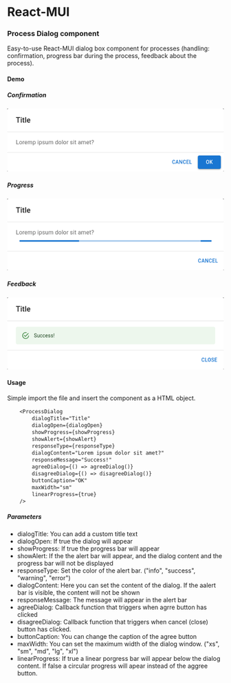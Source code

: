 # React-MUI

### Process Dialog component

Easy-to-use React-MUI dialog box component for processes (handling: confirmation, progress bar during the process, feedback about the process).

#### Demo

##### Confirmation
![Confirmation](https://github.com/Viloris/React-MUI/blob/main/Dialog_screen_1.png)

##### Progress
![Confirmation](https://github.com/Viloris/React-MUI/blob/main/Dialog_screen_2.png)

##### Feedback
![Confirmation](https://github.com/Viloris/React-MUI/blob/main/Dialog_screen_3.png)

#### Usage
Simple import the file and insert the component as a HTML object.

```
    <ProcessDialog
        dialogTitle="Title"
        dialogOpen={dialogOpen}
        showProgress={showProgress}
        showAlert={showAlert}
        responseType={responseType}
        dialogContent="Lorem ipsum dolor sit amet?"
        responseMessage="Success!"
        agreeDialog={() => agreeDialog()}
        disagreeDialog={() => disagreeDialog()}
        buttonCaption="OK"
        maxWidth="sm"
        linearProgress={true}
    />
```

##### Parameters
* dialogTitle: You can add a custom title text
* dialogOpen: If true the dialog will appear
* showProgress: If true the progress bar will appear
* showAlert: If the the alert bar will appear, and the dialog content and the progress bar will not be displayed
* responseType: Set the color of the alert bar. ("info", "success", "warning", "error")
* dialogContent: Here you can set the content of the dialog. If the aalert bar is visible, the content will not be shown
* responseMessage: The message will appear in the alert bar
* agreeDialog: Callback function that triggers when agrre button has clicked
* disagreeDialog: Callback function that triggers when cancel (close) button has clicked.
* buttonCaption: You can change the caption of the agree button
* maxWidth: You can set the maximum width of the dialog window. ("xs", "sm", "md", "lg", "xl")
* linearProgress: If true a linear porgress bar will appear below the dialog content. If false a circular progress will apear instead of the aggree button. 
